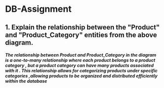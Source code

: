 
# DB-Assignment

<h2>1. Explain the relationship between the "Product" and "Product_Category" entities from the above diagram.</h2>
<h5>The relationship between Product and Product_Category in the diagram is a one-to-many relationship where each product belongs to a product category , but a product category can have many products associated with it . This relationship allows for categorizing products  under specific categories ,allowing products to be organized and distributed efficiently within the database  </h5></br>




